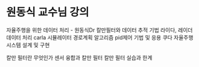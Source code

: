 # 원동식 교수님 강의

자율주행을 위한 데이터 처리 - 원동식Dr
칼만필터와 데이터 추적 기법
라이다, 레이더 데이터 처리 carla 시뮬레이터
경로계획 알고리즘
pid제어 기법 및 응용
쿠다 자율주행 시스템 설계 및 구현

칼만 필터란 무엇인가
센서 융합과 칼만 필터
칼만 필터 실습과 한계
